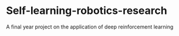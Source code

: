 # Self-learning-robotics-research
A final year project on the application of deep reinforcement learning 

